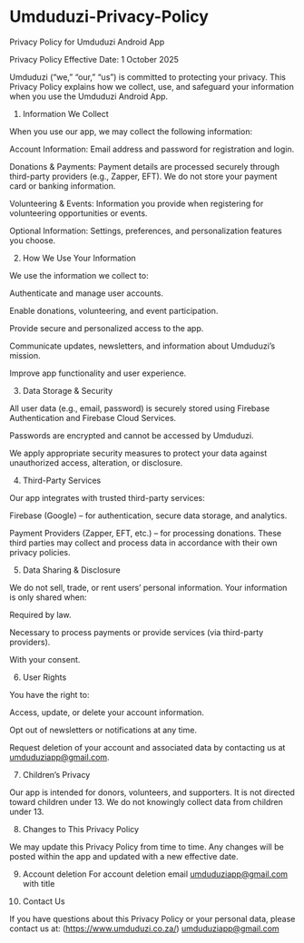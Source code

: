 # Umduduzi-Privacy-Policy

Privacy Policy for Umduduzi Android App

Privacy Policy
Effective Date: 1 October 2025

Umduduzi (“we,” “our,” “us”) is committed to protecting your privacy. This Privacy Policy explains how we collect, use, and safeguard your information when you use the Umduduzi Android App.

1. Information We Collect

When you use our app, we may collect the following information:

Account Information: Email address and password for registration and login.

Donations & Payments: Payment details are processed securely through third-party providers (e.g., Zapper, EFT). We do not store your payment card or banking information.

Volunteering & Events: Information you provide when registering for volunteering opportunities or events.

Optional Information: Settings, preferences, and personalization features you choose.

2. How We Use Your Information

We use the information we collect to:

Authenticate and manage user accounts.

Enable donations, volunteering, and event participation.

Provide secure and personalized access to the app.

Communicate updates, newsletters, and information about Umduduzi’s mission.

Improve app functionality and user experience.

3. Data Storage & Security

All user data (e.g., email, password) is securely stored using Firebase Authentication and Firebase Cloud Services.

Passwords are encrypted and cannot be accessed by Umduduzi.

We apply appropriate security measures to protect your data against unauthorized access, alteration, or disclosure.

4. Third-Party Services

Our app integrates with trusted third-party services:

Firebase (Google) – for authentication, secure data storage, and analytics.

Payment Providers (Zapper, EFT, etc.) – for processing donations.
These third parties may collect and process data in accordance with their own privacy policies.

5. Data Sharing & Disclosure

We do not sell, trade, or rent users’ personal information. Your information is only shared when:

Required by law.

Necessary to process payments or provide services (via third-party providers).

With your consent.

6. User Rights

You have the right to:

Access, update, or delete your account information.

Opt out of newsletters or notifications at any time.

Request deletion of your account and associated data by contacting us at umduduziapp@gmail.com.

7. Children’s Privacy

Our app is intended for donors, volunteers, and supporters. It is not directed toward children under 13. We do not knowingly collect data from children under 13.

8. Changes to This Privacy Policy

We may update this Privacy Policy from time to time. Any changes will be posted within the app and updated with a new effective date.

9. Account deletion
For account deletion email umduduziapp@gmail.com with title 

11. Contact Us

If you have questions about this Privacy Policy or your personal data, please contact us at:
(https://www.umduduzi.co.za/)
umduduziapp@gmail.com
